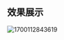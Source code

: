 ## 效果展示

![1700112843619](C:\Users\lzx\AppData\Roaming\Typora\typora-user-images\1700112843619.png)






